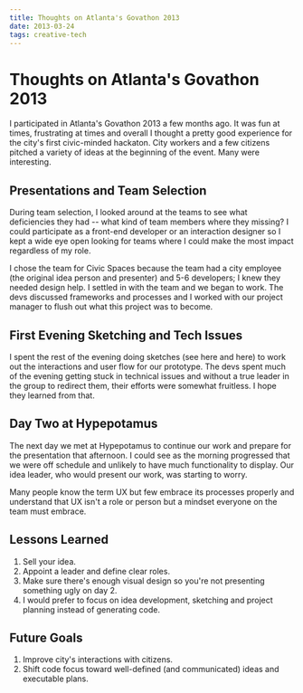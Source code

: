 ```yaml
---
title: Thoughts on Atlanta's Govathon 2013
date: 2013-03-24
tags: creative-tech
---
```


# Thoughts on Atlanta's Govathon 2013


I participated in Atlanta's Govathon 2013 a few months ago. It was fun at times, frustrating at times and overall I thought a pretty good experience for the city's first civic-minded hackaton. City workers and a few citizens pitched a variety of ideas at the beginning of the event. Many were interesting. 

## Presentations and Team Selection
During team selection, I looked around at the teams to see what deficiencies they had -- what kind of team members where they missing? I could participate as a front-end developer or an interaction designer so I kept a wide eye open looking for teams where I could make the most impact regardless of my role.

I chose the team for Civic Spaces because the team had a city employee (the original idea person and presenter) and 5-6 developers; I knew they needed design help. I settled in with the team and we began to work. The devs discussed frameworks and processes and I worked with our project manager to flush out what this project was to become.

## First Evening Sketching and Tech Issues
I spent the rest of the evening doing sketches (see here and here) to work out the interactions and user flow for our prototype. The devs spent much of the evening getting stuck in technical issues and without a true leader in the group to redirect them, their efforts were somewhat fruitless. I hope they learned from that.

## Day Two at Hypepotamus
The next day we met at Hypepotamus to continue our work and prepare for the presentation that afternoon. I could see as the morning progressed that we were off schedule and unlikely to have much functionality to display. Our idea leader, who would present our work, was starting to worry.

Many people know the term UX but few embrace its processes properly and understand that UX isn't a role or person but a mindset everyone on the team must embrace.

## Lessons Learned
1. Sell your idea.
2. Appoint a leader and define clear roles.
3. Make sure there's enough visual design so you're not presenting something ugly on day 2.
4. I would prefer to focus on idea development, sketching and project planning instead of generating code. 

## Future Goals
1. Improve city's interactions with citizens.
2. Shift code focus toward well-defined (and communicated) ideas and executable plans.




